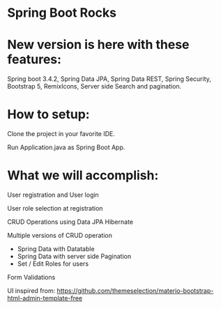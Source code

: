 # Spring Boot Rocks 

# New version is here with these features:

Spring boot 3.4.2, Spring Data JPA, Spring Data REST, Spring Security, Bootstrap 5, RemixIcons, Server side Search and pagination.

# How to setup:

Clone the project in your favorite IDE.

Run Application.java as Spring Boot App.

# What we will accomplish:

User registration and User login

User role selection at registration

CRUD Operations using Data JPA Hibernate

Multiple versions of CRUD operation
  - Spring Data with Datatable
  - Spring Data with server side Pagination
  - Set / Edit Roles for users
 
Form Validations

UI inspired from:
https://github.com/themeselection/materio-bootstrap-html-admin-template-free
